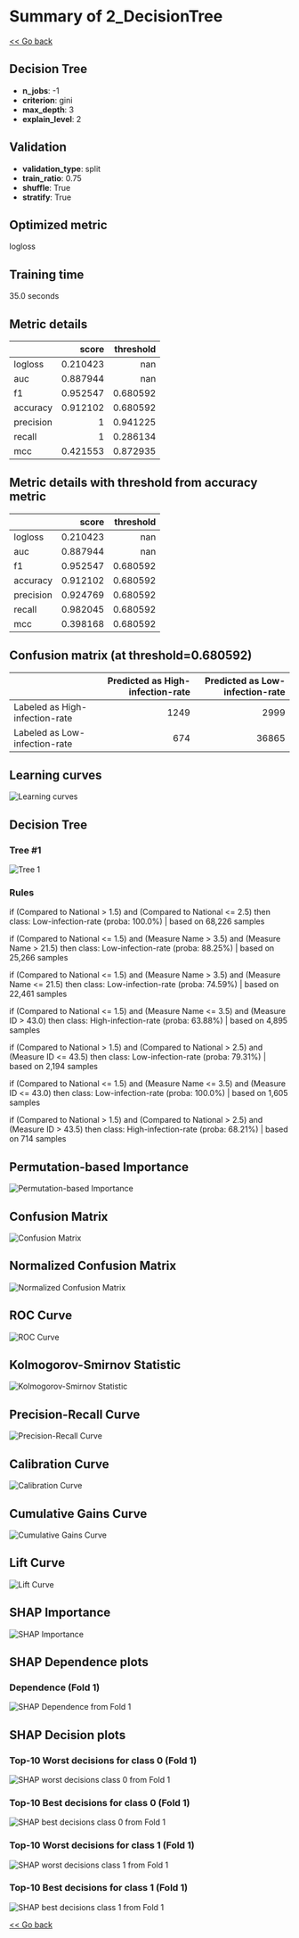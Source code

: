 # Summary of 2_DecisionTree

[<< Go back](../README.md)


## Decision Tree
- **n_jobs**: -1
- **criterion**: gini
- **max_depth**: 3
- **explain_level**: 2

## Validation
 - **validation_type**: split
 - **train_ratio**: 0.75
 - **shuffle**: True
 - **stratify**: True

## Optimized metric
logloss

## Training time

35.0 seconds

## Metric details
|           |    score |   threshold |
|:----------|---------:|------------:|
| logloss   | 0.210423 |  nan        |
| auc       | 0.887944 |  nan        |
| f1        | 0.952547 |    0.680592 |
| accuracy  | 0.912102 |    0.680592 |
| precision | 1        |    0.941225 |
| recall    | 1        |    0.286134 |
| mcc       | 0.421553 |    0.872935 |


## Metric details with threshold from accuracy metric
|           |    score |   threshold |
|:----------|---------:|------------:|
| logloss   | 0.210423 |  nan        |
| auc       | 0.887944 |  nan        |
| f1        | 0.952547 |    0.680592 |
| accuracy  | 0.912102 |    0.680592 |
| precision | 0.924769 |    0.680592 |
| recall    | 0.982045 |    0.680592 |
| mcc       | 0.398168 |    0.680592 |


## Confusion matrix (at threshold=0.680592)
|                                |   Predicted as High-infection-rate |   Predicted as Low-infection-rate |
|:-------------------------------|-----------------------------------:|----------------------------------:|
| Labeled as High-infection-rate |                               1249 |                              2999 |
| Labeled as Low-infection-rate  |                                674 |                             36865 |

## Learning curves
![Learning curves](learning_curves.png)

## Decision Tree 

### Tree #1
![Tree 1](learner_fold_0_tree.svg)

### Rules

if (Compared to National > 1.5) and (Compared to National <= 2.5) then class: Low-infection-rate (proba: 100.0%) | based on 68,226 samples

if (Compared to National <= 1.5) and (Measure Name > 3.5) and (Measure Name > 21.5) then class: Low-infection-rate (proba: 88.25%) | based on 25,266 samples

if (Compared to National <= 1.5) and (Measure Name > 3.5) and (Measure Name <= 21.5) then class: Low-infection-rate (proba: 74.59%) | based on 22,461 samples

if (Compared to National <= 1.5) and (Measure Name <= 3.5) and (Measure ID > 43.0) then class: High-infection-rate (proba: 63.88%) | based on 4,895 samples

if (Compared to National > 1.5) and (Compared to National > 2.5) and (Measure ID <= 43.5) then class: Low-infection-rate (proba: 79.31%) | based on 2,194 samples

if (Compared to National <= 1.5) and (Measure Name <= 3.5) and (Measure ID <= 43.0) then class: Low-infection-rate (proba: 100.0%) | based on 1,605 samples

if (Compared to National > 1.5) and (Compared to National > 2.5) and (Measure ID > 43.5) then class: High-infection-rate (proba: 68.21%) | based on 714 samples





## Permutation-based Importance
![Permutation-based Importance](permutation_importance.png)
## Confusion Matrix

![Confusion Matrix](confusion_matrix.png)


## Normalized Confusion Matrix

![Normalized Confusion Matrix](confusion_matrix_normalized.png)


## ROC Curve

![ROC Curve](roc_curve.png)


## Kolmogorov-Smirnov Statistic

![Kolmogorov-Smirnov Statistic](ks_statistic.png)


## Precision-Recall Curve

![Precision-Recall Curve](precision_recall_curve.png)


## Calibration Curve

![Calibration Curve](calibration_curve_curve.png)


## Cumulative Gains Curve

![Cumulative Gains Curve](cumulative_gains_curve.png)


## Lift Curve

![Lift Curve](lift_curve.png)



## SHAP Importance
![SHAP Importance](shap_importance.png)

## SHAP Dependence plots

### Dependence (Fold 1)
![SHAP Dependence from Fold 1](learner_fold_0_shap_dependence.png)

## SHAP Decision plots

### Top-10 Worst decisions for class 0 (Fold 1)
![SHAP worst decisions class 0 from Fold 1](learner_fold_0_shap_class_0_worst_decisions.png)
### Top-10 Best decisions for class 0 (Fold 1)
![SHAP best decisions class 0 from Fold 1](learner_fold_0_shap_class_0_best_decisions.png)
### Top-10 Worst decisions for class 1 (Fold 1)
![SHAP worst decisions class 1 from Fold 1](learner_fold_0_shap_class_1_worst_decisions.png)
### Top-10 Best decisions for class 1 (Fold 1)
![SHAP best decisions class 1 from Fold 1](learner_fold_0_shap_class_1_best_decisions.png)

[<< Go back](../README.md)
